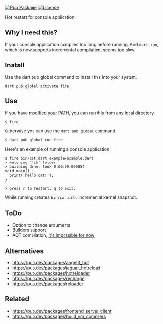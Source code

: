 [![Pub Package](https://img.shields.io/pub/v/fire.svg)](https://pub.dev/packages/fire)
[![License](https://img.shields.io/badge/License-MIT-blue.svg)](LICENSE)

Hot restart for console application.

## Why I need this?

If your console application compiles too long before running. And `dart run`, which is now supports incremental compilation, seems too slow.

## Install

Use the dart pub global command to install this into your system.

```console
dart pub global activate fire
```

## Use

If you have [modified your PATH][path], you can run this from any local directory.

```console
$ fire
```

Otherwise you can use the `dart pub global` command.

```console
$ dart pub global run fire
```

Here's an example of running a console application:

```console
$ fire bin/cat.dart example/example.dart
> watching 'lib' folder.
> building done, took 0:00:00.000054
void main() {
  print('hello cat!');
}

> press r to restart, q to exit.
```

While running creates `bin/cat.dill` incremental kernel snapshot.

## ToDo

* Option to change arguments
* Builders support
* AOT compilation, [it's impossible for now](https://github.com/dart-lang/sdk/issues/47322)

## Alternatives

* https://pub.dev/packages/angel3_hot
* https://pub.dev/packages/jaguar_hotreload
* https://pub.dev/packages/hotreloader
* https://pub.dev/packages/recharge
* https://pub.dev/packages/reloader

## Related

* https://pub.dev/packages/frontend_server_client
* https://pub.dev/packages/build_vm_compilers

[path]: https://dart.dev/tools/pub/cmd/pub-global#running-a-script-from-your-path